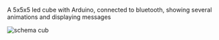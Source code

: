 A 5x5x5 led cube with Arduino, connected to bluetooth, showing several animations and displaying messages

![schema cub](https://github.com/yumenzx/Arduino-5x5x5-Led-Cube/assets/92437439/ef2b7d4e-bc51-496d-8161-20ddb68d51ab)
